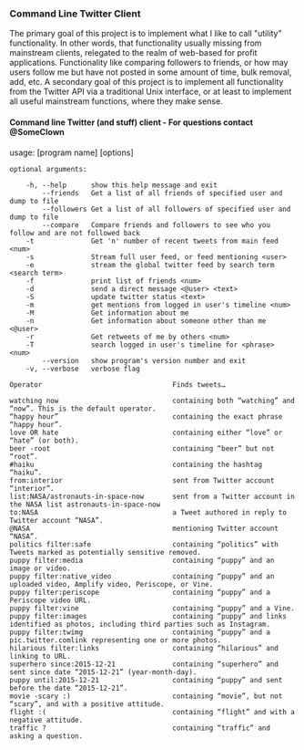 ### Command Line Twitter Client #
The primary goal of this project is to implement what I like to call "utility" functionality. In other
words, that functionality usually missing from mainstream clients, relegated to the realm of web-based for profit
applications. Functionality like comparing followers to friends, or how may users follow me but have not posted in
some amount of time, bulk removal, add, etc. A secondary goal of this project is to implement all functionality
from the Twitter API via a traditional Unix interface, or at least to implement all useful mainstream functions,
where they make sense.

#### Command line Twitter (and stuff) client - For questions contact @SomeClown

usage: [program name] [options]

	optional arguments:

        -h, --help      show this help message and exit
            --friends   Get a list of all friends of specified user and dump to file
            --followers Get a list of all followers of specified user and dump to file
            --compare   Compare friends and followers to see who you follow and are not followed back
        -t              Get 'n' number of recent tweets from main feed <num>
        -s              Stream full user feed, or feed mentioning <user>
        -e              stream the global twitter feed by search term <search term>
        -f              print list of friends <num>
        -d              send a direct message <@user> <text>
        -S              update twitter status <text>
        -m              get mentions from logged in user's timeline <num>
        -M              Get information about me
        -n              Get information about someone other than me <@user>
        -r              Get retweets of me by others <num>
        -T              search logged in user's timeline for <phrase> <num>
            --version   show program's version number and exit
        -v, --verbose   verbose flag
```
Operator                                Finds tweets…

watching now                            containing both “watching” and “now”. This is the default operator.
“happy hour”                            containing the exact phrase “happy hour”.
love OR hate                            containing either “love” or “hate” (or both).
beer -root                              containing “beer” but not “root”.
#haiku                                  containing the hashtag “haiku”.
from:interior                           sent from Twitter account “interior”.
list:NASA/astronauts-in-space-now       sent from a Twitter account in the NASA list astronauts-in-space-now
to:NASA                                 a Tweet authored in reply to Twitter account “NASA”.
@NASA                                   mentioning Twitter account “NASA”.
politics filter:safe                    containing “politics” with Tweets marked as potentially sensitive removed.
puppy filter:media                      containing “puppy” and an image or video.
puppy filter:native_video               containing “puppy” and an uploaded video, Amplify video, Periscope, or Vine.
puppy filter:periscope                  containing “puppy” and a Periscope video URL.
puppy filter:vine                       containing “puppy” and a Vine.
puppy filter:images                     containing “puppy” and links identified as photos, including third parties such as Instagram.
puppy filter:twimg                      containing “puppy” and a pic.twitter.comlink representing one or more photos.
hilarious filter:links                  containing “hilarious” and linking to URL.
superhero since:2015-12-21              containing “superhero” and sent since date “2015-12-21” (year-month-day).
puppy until:2015-12-21                  containing “puppy” and sent before the date “2015-12-21”.
movie -scary :)                         containing “movie”, but not “scary”, and with a positive attitude.
flight :(                               containing “flight” and with a negative attitude.
traffic ?                               containing “traffic” and asking a question.
```
